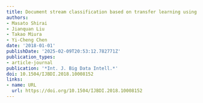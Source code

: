 ```yaml
---
title: Document stream classification based on transfer learning using latent topics
authors:
- Masato Shirai
- Jianquan Liu
- Takao Miura
- Yi-Cheng Chen
date: '2018-01-01'
publishDate: '2025-02-09T20:53:12.782771Z'
publication_types:
- article-journal
publication: '*Int. J. Big Data Intell.*'
doi: 10.1504/IJBDI.2018.10008152
links:
- name: URL
  url: https://doi.org/10.1504/IJBDI.2018.10008152
---
```

